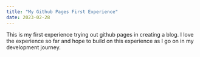 ```yaml
---
title: "My Github Pages First Experience"
date: 2023-02-28
---
```

This is my first experience trying out github pages in creating a blog. I love the experience so far and hope to build on this experience as I go on in my development journey.
